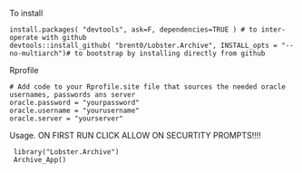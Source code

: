 To install

```
install.packages( "devtools", ask=F, dependencies=TRUE ) # to inter-operate with github
devtools::install_github( "brent0/Lobster.Archive", INSTALL_opts = "--no-multiarch")# to bootstrap by installing directly from github
```

Rprofile 

```
# Add code to your Rprofile.site file that sources the needed oracle usernames, passwords ans server
oracle.password = "yourpassword"
oracle.username = "yourusername"
oracle.server = "yourserver"
```

Usage.
ON FIRST RUN CLICK ALLOW ON SECURTITY PROMPTS!!!!

```
 library("Lobster.Archive")
 Archive_App()
 ```
 
